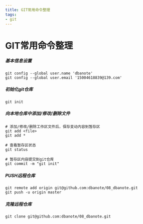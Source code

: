 ```yaml
---
title: GIT常用命令整理
tags:
- git
---
```


# GIT常用命令整理

##### 基本信息设置
```
git config --global user.name 'dbanote'
git config --global user.email '15004618839@139.com'
```

##### 初始化git仓库
```
git init
```

##### 向本地仓库中添加/修改/删除文件
```
# 添加/修改/删除工作区文件后，保存变动内容到暂存区
git add <file>
git add *

# 查看暂存区状态
git status

# 暂存区内容提交到git仓库
git commit -m "git init"
```

##### PUSH远程仓库
```
git remote add origin git@github.com:dbanote/08_dbanote.git
git push -u origin master
```

##### 克隆远程仓库
```
git clone git@github.com:dbanote/08_dbanote.git
```

